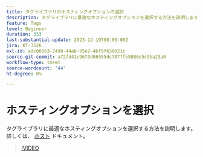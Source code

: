 ```yaml
---
title: タグライブラリのホスティングオプションの選択
description: タグライブラリに最適なホスティングオプションを選択する方法を説明します。
feature: Tags
level: Beginner
duration: 333
last-substantial-update: 2023-12-19T00:00:00Z
jira: KT-3526
exl-id: adc00363-7490-44ab-95e2-46f9f630021c
source-git-commit: a72fd41c9673d06585dc787ffe8086e5c9ba23a0
workflow-type: tm+mt
source-wordcount: '44'
ht-degree: 0%

---
```


# ホスティングオプションを選択

タグライブラリに最適なホスティングオプションを選択する方法を説明します。 詳しくは、 [ホスト](https://experienceleague.adobe.com/docs/experience-platform/tags/publish/hosts/hosts-overview.html) ドキュメント。

>[!VIDEO](https://video.tv.adobe.com/v/28728/?learn=on)
